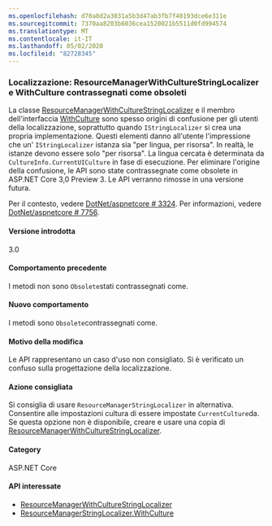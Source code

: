 ```yaml
---
ms.openlocfilehash: d70a8d2a3031a5b3d47ab3fb7f40193dce6e311e
ms.sourcegitcommit: 7370aa8203b6036cea1520021b5511d0fd994574
ms.translationtype: MT
ms.contentlocale: it-IT
ms.lasthandoff: 05/02/2020
ms.locfileid: "82728345"
---
```

### <a name="localization-resourcemanagerwithculturestringlocalizer-and-withculture-marked-obsolete"></a>Localizzazione: ResourceManagerWithCultureStringLocalizer e WithCulture contrassegnati come obsoleti

La classe [ResourceManagerWithCultureStringLocalizer](https://github.com/aspnet/Localization/blob/43b974482c7b703c92085c6f68b3b23d8fe32720/src/Microsoft.Extensions.Localization/ResourceManagerWithCultureStringLocalizer.cs#L18) e il membro dell'interfaccia [WithCulture](https://github.com/aspnet/Localization/blob/master/src/Microsoft.Extensions.Localization/ResourceManagerStringLocalizer.cs#L154-L170) sono spesso origini di confusione per gli utenti della localizzazione, soprattutto quando `IStringLocalizer` si crea una propria implementazione. Questi elementi danno all'utente l'impressione che un' `IStringLocalizer` istanza sia "per lingua, per risorsa". In realtà, le istanze devono essere solo "per risorsa". La lingua cercata è determinata da `CultureInfo.CurrentUICulture` in fase di esecuzione. Per eliminare l'origine della confusione, le API sono state contrassegnate come obsolete in ASP.NET Core 3,0 Preview 3. Le API verranno rimosse in una versione futura.

Per il contesto, vedere [DotNet/aspnetcore # 3324](https://github.com/dotnet/aspnetcore/issues/3324). Per informazioni, vedere [DotNet/aspnetcore # 7756](https://github.com/dotnet/aspnetcore/issues/7756).

#### <a name="version-introduced"></a>Versione introdotta

3.0

#### <a name="old-behavior"></a>Comportamento precedente

I metodi non sono `Obsolete`stati contrassegnati come.

#### <a name="new-behavior"></a>Nuovo comportamento

I metodi sono `Obsolete`contrassegnati come.

#### <a name="reason-for-change"></a>Motivo della modifica

Le API rappresentano un caso d'uso non consigliato. Si è verificato un confuso sulla progettazione della localizzazione.

#### <a name="recommended-action"></a>Azione consigliata

Si consiglia di usare `ResourceManagerStringLocalizer` in alternativa. Consentire alle impostazioni cultura di essere impostate `CurrentCulture`da. Se questa opzione non è disponibile, creare e usare una copia di [ResourceManagerWithCultureStringLocalizer](https://github.com/aspnet/Localization/blob/43b974482c7b703c92085c6f68b3b23d8fe32720/src/Microsoft.Extensions.Localization/ResourceManagerWithCultureStringLocalizer.cs#L18).

#### <a name="category"></a>Category

ASP.NET Core

#### <a name="affected-apis"></a>API interessate

- [ResourceManagerWithCultureStringLocalizer](/dotnet/api/microsoft.extensions.localization.resourcemanagerwithculturestringlocalizer?view=dotnet-plat-ext-3.0)
- [ResourceManagerStringLocalizer.WithCulture](/dotnet/api/microsoft.extensions.localization.resourcemanagerstringlocalizer.withculture?view=dotnet-plat-ext-3.0)

<!--

#### Affected APIs

- `T:Microsoft.Extensions.Localization.ResourceManagerWithCultureStringLocalizer`
- `Overload:Microsoft.Extensions.Localization.ResourceManagerStringLocalizer.WithCulture`

-->
